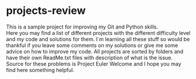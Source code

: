 # projects-review
This is a sample project for improving my Git and Python skills.  
Here you may find a list of different projects with the different difficulty level and my code and solutions for them. 
I`m learning all these stuff so would be thankful if you leave some comments on my solutions or give me some advice on how to improve my code.
All projects are sorted by folders and have their own ReadMe.txt files with description of what is the issue. 
Source for these problems is Project Euler 
Welcome and I hope you may find here something helpful.
